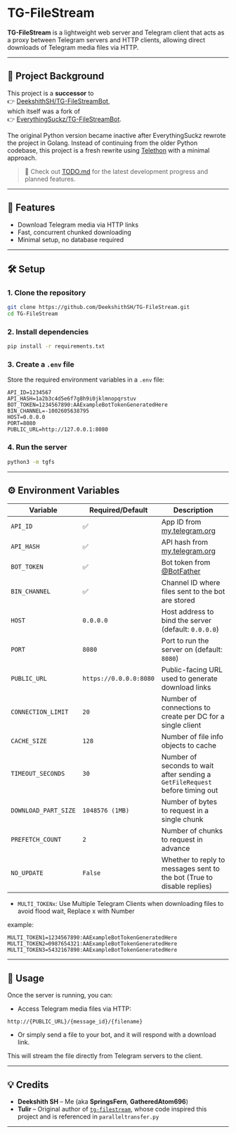 # TG-FileStream

**TG-FileStream** is a lightweight web server and Telegram client that acts as a proxy between Telegram servers and HTTP clients, allowing direct downloads of Telegram media files via HTTP.

---

## 🔁 Project Background

This project is a **successor** to  
👉 [DeekshithSH/TG-FileStreamBot](https://github.com/DeekshithSH/TG-FileStreamBot),  
which itself was a fork of  
👉 [EverythingSuckz/TG-FileStreamBot](https://github.com/EverythingSuckz/TG-FileStreamBot).

The original Python version became inactive after EverythingSuckz rewrote the project in Golang. Instead of continuing from the older Python codebase, this project is a fresh rewrite using [Telethon](https://github.com/LonamiWebs/Telethon) with a minimal approach.

> 📌 Check out [TODO.md](./TODO.md) for the latest development progress and planned features.

---

## 🚀 Features

- Download Telegram media via HTTP links  
- Fast, concurrent chunked downloading  
- Minimal setup, no database required

---

## 🛠️ Setup

### 1. Clone the repository

```bash
git clone https://github.com/DeekshithSH/TG-FileStream.git
cd TG-FileStream
```

### 2. Install dependencies

```bash
pip install -r requirements.txt
```

### 3. Create a `.env` file

Store the required environment variables in a `.env` file:

```env
API_ID=1234567
API_HASH=1a2b3c4d5e6f7g8h9i0jklmnopqrstuv
BOT_TOKEN=1234567890:AAExampleBotTokenGeneratedHere
BIN_CHANNEL=-1002605638795
HOST=0.0.0.0
PORT=8080
PUBLIC_URL=http://127.0.0.1:8080
```

### 4. Run the server

```bash
python3 -m tgfs
```

---

## ⚙️ Environment Variables

| Variable             | Required/Default       | Description                                                                  |
| -------------------- | ---------------------- | ---------------------------------------------------------------------------- |
| `API_ID`             | ✅                     | App ID from [my.telegram.org](https://my.telegram.org)                       |
| `API_HASH`           | ✅                     | API hash from [my.telegram.org](https://my.telegram.org)                     |
| `BOT_TOKEN`          | ✅                     | Bot token from [@BotFather](https://t.me/BotFather)                          |
| `BIN_CHANNEL`        | ✅                     | Channel ID where files sent to the bot are stored                            |
| `HOST`               | `0.0.0.0`              | Host address to bind the server (default: `0.0.0.0`)                         |
| `PORT`               | `8080`                 | Port to run the server on (default: `8080`)                                  |
| `PUBLIC_URL`         | `https://0.0.0.0:8080` | Public-facing URL used to generate download links                            |
| `CONNECTION_LIMIT`   | `20`                   | Number of connections to create per DC for a single client                   |
| `CACHE_SIZE`         | `128`                  | Number of file info objects to cache                                         |
| `TIMEOUT_SECONDS`    | `30`                   | Number of seconds to wait after sending a `GetFileRequest` before timing out |
| `DOWNLOAD_PART_SIZE` | `1048576 (1MB)`        | Number of bytes to request in a single chunk                                 |
| `PREFETCH_COUNT`     | `2`                    | Number of chunks to request in advance                                       |
| `NO_UPDATE`          | `False`                | Whether to reply to messages sent to the bot (True to disable replies)       |



- `MULTI_TOKENx`: Use Multiple Telegram Clients when downloading files to avoid flood wait, Replace x with Number

example:
```
MULTI_TOKEN1=1234567890:AAExampleBotTokenGeneratedHere
MULTI_TOKEN2=0987654321:AAExampleBotTokenGeneratedHere
MULTI_TOKEN3=5432167890:AAExampleBotTokenGeneratedHere
```

---

## 📂 Usage

Once the server is running, you can:

- Access Telegram media files via HTTP:

```
http://{PUBLIC_URL}/{message_id}/{filename}
```

- Or simply send a file to your bot, and it will respond with a download link.

This will stream the file directly from Telegram servers to the client.

---

## 💡 Credits

- **Deekshith SH** – Me (aka **SpringsFern**, **GatheredAtom696**)
- **Tulir** – Original author of [`tg-filestream`](https://github.com/tulir/tg-filestream), whose code inspired this project and is referenced in `paralleltransfer.py`

---
